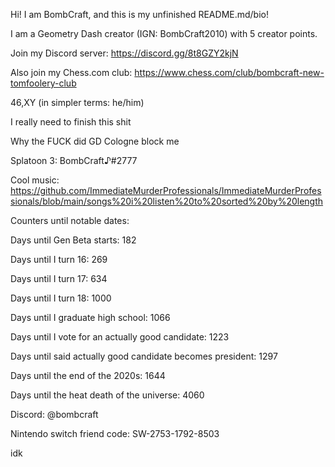 Hi! I am BombCraft, and this is my unfinished README.md/bio!

I am a Geometry Dash creator (IGN: BombCraft2010) with 5 creator points.

Join my Discord server: https://discord.gg/8t8GZY2kjN

Also join my Chess.com club: https://www.chess.com/club/bombcraft-new-tomfoolery-club

46,XY (in simpler terms: he/him)

I really need to finish this shit

Why the FUCK did GD Cologne block me

Splatoon 3: BombCraft♪#2777

Cool music: https://github.com/ImmediateMurderProfessionals/ImmediateMurderProfessionals/blob/main/songs%20i%20listen%20to%20sorted%20by%20length

Counters until notable dates:

Days until Gen Beta starts: 182

Days until I turn 16: 269

Days until I turn 17: 634

Days until I turn 18: 1000

Days until I graduate high school: 1066

Days until I vote for an actually good candidate: 1223

Days until said actually good candidate becomes president: 1297

Days until the end of the 2020s: 1644

Days until the heat death of the universe: 4060

Discord: @bombcraft

Nintendo switch friend code: SW-2753-1792-8503

idk
